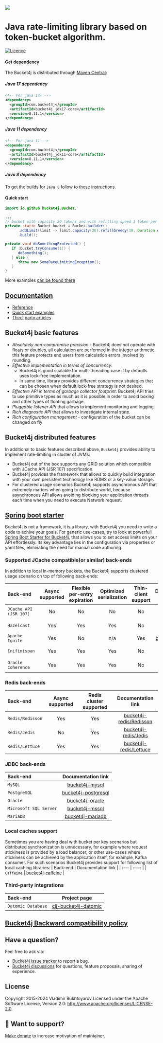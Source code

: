 ![](/asciidoc/src/main/docs/asciidoc/images/white-logo.png)

# Java rate-limiting library based on token-bucket algorithm.

[![Licence](https://img.shields.io/hexpm/l/plug.svg)](https://github.com/bucket4j/bucket4j/blob/master/LICENSE.txt)

#### Get dependency
The Bucket4j is distributed through [Maven Central](http://search.maven.org/):

##### Java 17 dependency
```xml
<!-- For java 17+ -->
<dependency>
  <groupId>com.bucket4j</groupId>
  <artifactId>bucket4j_jdk17-core</artifactId>
  <version>8.11.1</version>
</dependency>
```
##### Java 11 dependency
```xml
<!-- For java 11 -->
<dependency>
  <groupId>com.bucket4j</groupId>
  <artifactId>bucket4j_jdk11-core</artifactId>
  <version>8.11.1</version>
</dependency>
```
##### Java 8 dependency
To get the builds for `Java 8` follow to [these instructions](https://bucket4j.com/commercial/java8.html).

#### Quick start
```java
import io.github.bucket4j.Bucket;

...
// bucket with capacity 20 tokens and with refilling speed 1 token per each 6 second
private static Bucket bucket = Bucket.builder()
      .addLimit(limit -> limit.capacity(20).refillGreedy(10, Duration.ofMinutes(1)))
      .build();

private void doSomethingProtected() {
   if (bucket.tryConsume(1)) {
      doSomething();    
   } else {
      throw new SomeRateLimitingException();
   }
}
```
More examples [can be found there](https://bucket4j.github.io/8.11.1/toc.html#quick-start-examples)

## [Documentation](https://bucket4j.github.io)
* [Reference](https://bucket4j.github.io/8.11.1/toc.html)
* [Quick start examples](https://bucket4j.github.io/8.11.1/toc.html#quick-start-examples)
* [Third-party articles](https://bucket4j.github.io/#third-party-articles)

## Bucket4j basic features
* *Absolutely non-compromise precision* - Bucket4j does not operate with floats or doubles, all calculation are performed in the integer arithmetic, this feature protects end users from calculation errors involved by rounding.
* *Effective implementation in terms of concurrency*:
  - Bucket4j is good scalable for multi-threading case it by defaults uses lock-free implementation.
  - In same time, library provides different concurrency strategies that can be chosen when default lock-free strategy is not desired.
* *Effective API in terms of garbage collector footprint*: Bucket4j API tries to use primitive types as much as it is possible in order to avoid boxing and other types of floating garbage.
* *Pluggable listener API* that allows to implement monitoring and logging.
* *Rich diagnostic API* that allows to investigate internal state.
* *Rich configuration management* - configuration of the bucket can be changed on fly

## Bucket4j distributed features
In additional to basic features described above, ```Bucket4j``` provides ability to implement rate-limiting in cluster of JVMs:
- Bucket4j out of the box supports any GRID solution which compatible with JCache API (JSR 107) specification.
- Bucket4j provides the framework that allows to quickly build integration with your own persistent technology like RDMS or a key-value storage.
- For clustered usage scenarios Bucket4j supports asynchronous API that extremely matters when going to distribute world, because asynchronous API allows avoiding blocking your application threads each time when you need to execute Network request.

## [Spring boot starter](https://github.com/MarcGiffing/bucket4j-spring-boot-starter)
Bucket4j is not a framework, it is a library, with Bucket4j you need to write a code to achive your goals. 
For generic use-cases, try to look at powerfull [Spring Boot Starter for Bucket4j](https://github.com/MarcGiffing/bucket4j-spring-boot-starter), that allows you to set access limits on your API effortlessly. 
Its key advantage lies in the configuration via properties or yaml files, eliminating the need for manual code authoring.

### Supported JCache compatible(or similar) back-ends
In addition to local in-memory buckets, the Bucket4j supports clustered usage scenario on top of following back-ends:

| Back-end                   |  Async supported | Flexible per-entry expiration | Optimized serialization | Thin-client support |                                  Documentation link                                   | 
| :---                       | :---:            |:-----------------------------:|:-----------------------:|:-------------------:|:-------------------------------------------------------------------------------------:|
| ```JCache API (JSR 107)``` |  No              |              No               |          No             |         No          |     [bucket4j-jcache](https://bucket4j.github.io/8.12.0/toc.html#bucket4j-jcache)     |
| ```Hazelcast```            |  Yes             |              Yes              |           Yes           |         No          |  [bucket4j-hazelcast](https://bucket4j.github.io/8.12.0/toc.html#bucket4j-hazelcast)  |
| ```Apache Ignite```        |  Yes             |              No               |           n/a           |         Yes         |     [bucket4j-ignite](https://bucket4j.github.io/8.12.0/toc.html#bucket4j-ignite)     |
| ```Inifinispan```          |  Yes             |              Yes              |           Yes           |         No          | [bucket4j-infinispan](https://bucket4j.github.io/8.12.0/toc.html#bucket4j-infinispan) |
| ```Oracle Coherence```     |  Yes             |              Yes              |           Yes           |         No          |  [bucket4j-coherence](https://bucket4j.github.io/8.12.0/toc.html#bucket4j-coherence)  |

### Redis back-ends
| Back-end                   |  Async supported | Redis cluster supported |                                       Documentation link                                       |
| :---                       | :---:            |:-----------------------:|:----------------------------------------------------------------------------------------------:|
| ```Redis/Redisson```       |  Yes             |           Yes           |    [bucket4j-redis/Redisson](https://bucket4j.github.io/8.12.0/toc.html#bucket4j-redisson)     |
| ```Redis/Jedis```          |  No              |           Yes           |  [bucket4j-redis/Jedis](https://bucket4j.github.io/8.12.0/toc.html#toc.html#bucket4j-jedis)    |
| ```Redis/Lettuce```        |  Yes             |           Yes           | [bucket4j-redis/Lettuce](https://bucket4j.github.io/8.12.0/toc.html#toc.html#bucket4j-lettuce) |

### JDBC back-ends
| Back-end                   |                                  Documentation link                                   |
|:---------------------------|:-------------------------------------------------------------------------------------:|
| ```MySQL```                |    [bucket4j-mysql](https://bucket4j.github.io/8.12.0/toc.html#bucket4j-mysql)        |
| ```PostgreSQL```           | [bucket4j-postgresql](https://bucket4j.github.io/8.12.0/toc.html#bucket4j-postgresql) |
| ```Oracle```               |     [bucket4j-oracle](https://bucket4j.github.io/8.12.0/toc.html#bucket4j-oracle)     |
| ```Microsoft SQL Server``` |      [bucket4j-mssql](https://bucket4j.github.io/8.12.0/toc.html#bucket4j-mssql)      |
| ```MariaDB```              |    [bucket4j-mariadb](https://bucket4j.github.io/8.12.0/toc.html#bucket4j-mariadb)    |


### Local caches support
Sometimes you are having deal with bucket per key scenarios but distributed synchronization is unnecessary, for example where request stickiness is provided by a load balancer, or other use-cases where stickiness can be achieved by the application itself, for example, Kafka consumer. For such scenarios Bucket4j provides support for following list of local caching libraries:
| Back-end                      | Documentation link      |
| :---                          | :---:                   |
| ```Caffeine```                | [bucket4j-caffeine](https://github.com/bucket4j/bucket4j/blob/8.12/bucket4j-caffeine/src/main/java/io/github/bucket4j/caffeine/CaffeineProxyManager.java)      |

### Third-party integrations
| Back-end                      |                               Project page                               |
| :---                          |:------------------------------------------------------------------------:|
| ```Datomic Database```        | [clj-bucket4j-datomic](https://github.com/fr33m0nk/clj-bucket4j-datomic) |

## [Bucket4j Backward compatibility policy](backward-compatibility-policy.md)

## Have a question?
Feel free to ask via:
* [Bucket4j issue tracker](https://github.com/bucket4j/bucket4j/issues/new) to report a bug.
* [Bucket4j discussions](https://github.com/bucket4j/bucket4j/discussions) for questions, feature proposals, sharing of experience.

## License
Copyright 2015-2024 Vladimir Bukhtoyarov
Licensed under the Apache Software License, Version 2.0: <http://www.apache.org/licenses/LICENSE-2.0>.

## :beer: Want to support?
[Make donate](https://app.lava.top/ru/2716741203?donate=open) to increase motivation of maintainer.
